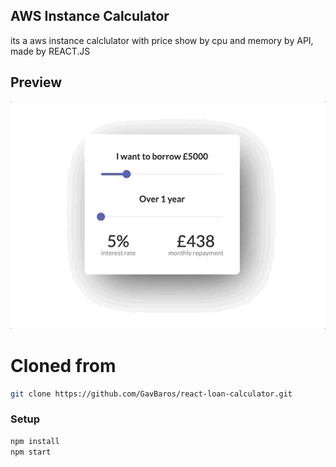 ## AWS Instance Calculator
its a aws instance calclulator with price show by cpu and memory by API, made by REACT.JS

## Preview

![](calculator.gif)

# Cloned from 

```sh
git clone https://github.com/GavBaros/react-loan-calculator.git
```

### Setup

```sh
npm install
npm start
```